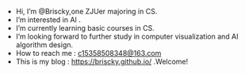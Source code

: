 -  Hi, I’m @Briscky,one ZJUer majoring in CS.
-  I’m interested in AI .
-  I’m currently learning basic courses in CS.
-  I’m looking forward to further study in computer visualization and AI algorithm design.
-  How to reach me : c15358508348@163.com
-  This is my blog : https://briscky.github.io/ .Welcome!

<!---
Briscky/Briscky is a ✨ special ✨ repository because its `README.md` (this file) appears on your GitHub profile.
You can click the Preview link to take a look at your changes.
--->
